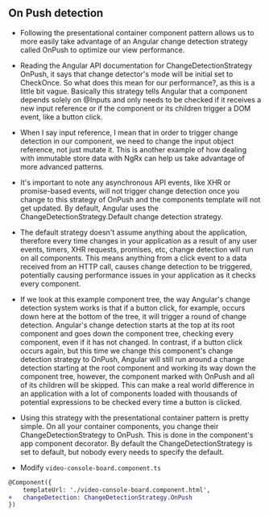 ## On Push detection

* Following the presentational container component pattern allows us to more easily take advantage of an Angular change detection strategy called OnPush to optimize our view performance. 

* Reading the Angular API documentation for ChangeDetectionStrategy OnPush, it says that change detector's mode will be initial set to CheckOnce. So what does this mean for our performance?, as this is a little bit vague. Basically this strategy tells Angular that a component depends solely on @Inputs and only needs to be checked if it receives a new input reference or if the component or its children trigger a DOM event, like a button click. 

* When I say input reference, I mean that in order to trigger change detection in our component, we need to change the input object reference, not just mutate it. This is another example of how dealing with immutable store data with NgRx can help us take advantage of more advanced patterns. 

* It's important to note any asynchronous API events, like XHR or promise-based events, will not trigger change detection once you change to this strategy of OnPush and the components template will not get updated. By default, Angular uses the ChangeDetectionStrategy.Default change detection strategy. 

* The default strategy doesn't assume anything about the application, therefore every time changes in your application as a result of any user events, timers, XHR requests, promises, etc, change detection will run on all components. This means anything from a click event to a data received from an HTTP call, causes change detection to be triggered, potentially causing performance issues in your application as it checks every component. 

* If we look at this example component tree, the way Angular's change detection system works is that if a button click, for example, occurs down here at the bottom of the tree, it will trigger a round of change detection. Angular's change detection starts at the top at its root component and goes down the component tree, checking every component, even if it has not changed. In contrast, if a button click occurs again, but this time we change this component's change detection strategy to OnPush, Angular will still run around a change detection starting at the root component and working its way down the component tree, however, the component marked with OnPush and all of its children will be skipped. This can make a real world difference in an application with a lot of components loaded with thousands of potential expressions to be checked every time a button is clicked. 

* Using this strategy with the presentational container pattern is pretty simple. On all your container components, you change their ChangeDetectionStrategy to OnPush. This is done in the component's app component decorator. By default the ChangeDetectionStrategy is set to default, but nobody every needs to specify the default. 

* Modify `video-console-board.component.ts`

```diff
@Component({
    templateUrl: './video-console-board.component.html',
+   changeDetection: ChangeDetectionStrategy.OnPush
})
```
